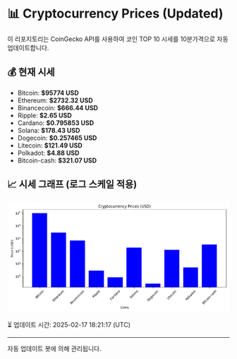 
# 📊 Cryptocurrency Prices (Updated)

이 리포지토리는 CoinGecko API를 사용하여 코인 TOP 10 시세를 10분가격으로 자동 업데이트합니다.

## 💰 현재 시세
- Bitcoin: **$95774 USD**
- Ethereum: **$2732.32 USD**
- Binancecoin: **$666.44 USD**
- Ripple: **$2.65 USD**
- Cardano: **$0.795853 USD**
- Solana: **$178.43 USD**
- Dogecoin: **$0.257465 USD**
- Litecoin: **$121.49 USD**
- Polkadot: **$4.88 USD**
- Bitcoin-cash: **$321.07 USD**

## 📈 시세 그래프 (로그 스케일 적용)
![Crypto Prices](crypto_prices.png)

⏳ 업데이트 시간: 2025-02-17 18:21:17 (UTC)

---
자동 업데이트 봇에 의해 관리됩니다.
